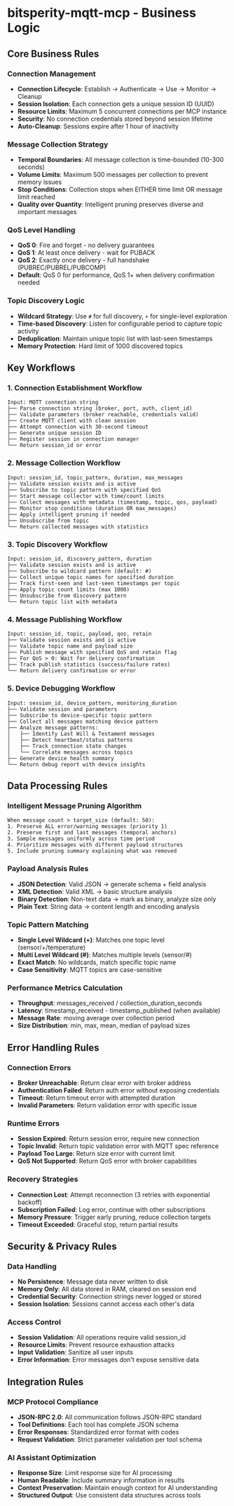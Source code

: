 # bitsperity-mqtt-mcp - Business Logic

## Core Business Rules

### Connection Management
- **Connection Lifecycle**: Establish → Authenticate → Use → Monitor → Cleanup
- **Session Isolation**: Each connection gets a unique session ID (UUID)
- **Resource Limits**: Maximum 5 concurrent connections per MCP instance
- **Security**: No connection credentials stored beyond session lifetime
- **Auto-Cleanup**: Sessions expire after 1 hour of inactivity

### Message Collection Strategy
- **Temporal Boundaries**: All message collection is time-bounded (10-300 seconds)
- **Volume Limits**: Maximum 500 messages per collection to prevent memory issues
- **Stop Conditions**: Collection stops when EITHER time limit OR message limit reached
- **Quality over Quantity**: Intelligent pruning preserves diverse and important messages

### QoS Level Handling
- **QoS 0**: Fire and forget - no delivery guarantees
- **QoS 1**: At least once delivery - wait for PUBACK
- **QoS 2**: Exactly once delivery - full handshake (PUBREC/PUBREL/PUBCOMP)
- **Default**: QoS 0 for performance, QoS 1+ when delivery confirmation needed

### Topic Discovery Logic
- **Wildcard Strategy**: Use `#` for full discovery, `+` for single-level exploration
- **Time-based Discovery**: Listen for configurable period to capture topic activity
- **Deduplication**: Maintain unique topic list with last-seen timestamps
- **Memory Protection**: Hard limit of 1000 discovered topics

## Key Workflows

### 1. Connection Establishment Workflow
```
Input: MQTT connection string
├── Parse connection string (broker, port, auth, client_id)
├── Validate parameters (broker reachable, credentials valid)
├── Create MQTT client with clean session
├── Attempt connection with 30-second timeout
├── Generate unique session ID
├── Register session in connection manager
└── Return session_id or error
```

### 2. Message Collection Workflow
```
Input: session_id, topic_pattern, duration, max_messages
├── Validate session exists and is active
├── Subscribe to topic pattern with specified QoS
├── Start message collector with time/count limits
├── Collect messages with metadata (timestamp, topic, qos, payload)
├── Monitor stop conditions (duration OR max_messages)
├── Apply intelligent pruning if needed
├── Unsubscribe from topic
└── Return collected messages with statistics
```

### 3. Topic Discovery Workflow
```
Input: session_id, discovery_pattern, duration
├── Validate session exists and is active
├── Subscribe to wildcard pattern (default: #)
├── Collect unique topic names for specified duration
├── Track first-seen and last-seen timestamps per topic
├── Apply topic count limits (max 1000)
├── Unsubscribe from discovery pattern
└── Return topic list with metadata
```

### 4. Message Publishing Workflow
```
Input: session_id, topic, payload, qos, retain
├── Validate session exists and is active
├── Validate topic name and payload size
├── Publish message with specified QoS and retain flag
├── For QoS > 0: Wait for delivery confirmation
├── Track publish statistics (success/failure rates)
└── Return delivery confirmation or error
```

### 5. Device Debugging Workflow
```
Input: session_id, device_pattern, monitoring_duration
├── Validate session and parameters
├── Subscribe to device-specific topic pattern
├── Collect all messages matching device pattern
├── Analyze message patterns:
│   ├── Identify Last Will & Testament messages
│   ├── Detect heartbeat/status patterns
│   ├── Track connection state changes
│   └── Correlate messages across topics
├── Generate device health summary
└── Return debug report with device insights
```

## Data Processing Rules

### Intelligent Message Pruning Algorithm
```
When message count > target_size (default: 50):
1. Preserve ALL error/warning messages (priority 1)
2. Preserve first and last messages (temporal anchors)
3. Sample messages uniformly across time period
4. Prioritize messages with different payload structures
5. Include pruning summary explaining what was removed
```

### Payload Analysis Rules
- **JSON Detection**: Valid JSON → generate schema + field analysis
- **XML Detection**: Valid XML → basic structure analysis
- **Binary Detection**: Non-text data → mark as binary, analyze size only
- **Plain Text**: String data → content length and encoding analysis

### Topic Pattern Matching
- **Single Level Wildcard (+)**: Matches one topic level (sensor/+/temperature)
- **Multi Level Wildcard (#)**: Matches multiple levels (sensor/#)
- **Exact Match**: No wildcards, match specific topic name
- **Case Sensitivity**: MQTT topics are case-sensitive

### Performance Metrics Calculation
- **Throughput**: messages_received / collection_duration_seconds
- **Latency**: timestamp_received - timestamp_published (when available)
- **Message Rate**: moving average over collection period
- **Size Distribution**: min, max, mean, median of payload sizes

## Error Handling Rules

### Connection Errors
- **Broker Unreachable**: Return clear error with broker address
- **Authentication Failed**: Return auth error without exposing credentials
- **Timeout**: Return timeout error with attempted duration
- **Invalid Parameters**: Return validation error with specific issue

### Runtime Errors
- **Session Expired**: Return session error, require new connection
- **Topic Invalid**: Return topic validation error with MQTT spec reference
- **Payload Too Large**: Return size error with current limit
- **QoS Not Supported**: Return QoS error with broker capabilities

### Recovery Strategies
- **Connection Lost**: Attempt reconnection (3 retries with exponential backoff)
- **Subscription Failed**: Log error, continue with other subscriptions
- **Memory Pressure**: Trigger early pruning, reduce collection targets
- **Timeout Exceeded**: Graceful stop, return partial results

## Security & Privacy Rules

### Data Handling
- **No Persistence**: Message data never written to disk
- **Memory Only**: All data stored in RAM, cleared on session end
- **Credential Security**: Connection strings never logged or stored
- **Session Isolation**: Sessions cannot access each other's data

### Access Control
- **Session Validation**: All operations require valid session_id
- **Resource Limits**: Prevent resource exhaustion attacks
- **Input Validation**: Sanitize all user inputs
- **Error Information**: Error messages don't expose sensitive data

## Integration Rules

### MCP Protocol Compliance
- **JSON-RPC 2.0**: All communication follows JSON-RPC standard
- **Tool Definitions**: Each tool has complete JSON schema
- **Error Responses**: Standardized error format with codes
- **Request Validation**: Strict parameter validation per tool schema

### AI Assistant Optimization
- **Response Size**: Limit response size for AI processing
- **Human Readable**: Include summary information in results
- **Context Preservation**: Maintain enough context for AI understanding
- **Structured Output**: Use consistent data structures across tools 